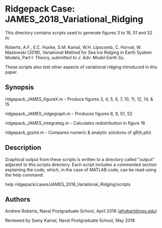 # Ridgepack Case: JAMES\_2018\_Variational\_Ridging

This directory contains scripts used to generate figures 3 to 16, S1 and S2 in:

Roberts, A.F., E.C. Hunke, S.M. Kamal, W.H. Lipscomb, C. Horvat, W. Maslowski (2018),
Variational Method for Sea Ice Ridging in Earth System Models, Part I: Theory, *submitted to J. Adv. Model Earth Sy.*.

These scripts also test other aspects of variational ridging introduced in this paper.

## Synopsis

ridgepack\_JAMES\_figureX.m    - Produce figures 3, 4, 5, 6, 7, 10, 11, 12, 14, & 15 

ridgepack\_JAMES\_ridgegraph.m - Produces figures 8, 9, S1, S2

ridgepack\_JAMES\_integrateg.m - Calculates redistribution in figure 16

ridgepack\_grplot.m            - Compares numeric & analytic solutions of gR(h,phi)

## Description

Graphical output from these scripts is written to a directory called "output" adjacent to this scripts directory.  Each script includes a commented section explaining the code, which, in the case of MATLAB code, can be read using the help command:  

help ridgepack/cases/JAMES\_2018\_Variational\_Ridging/scripts

## Authors

Andrew Roberts, Naval Postgraduate School, April 2018 (afrobert@nps.edu)

Reviewed by Samy Kamal, Naval Postgraduate School, May 2018

